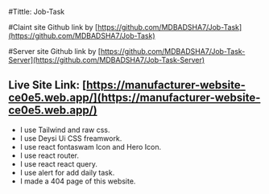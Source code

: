 #Tittle: Job-Task

#Claint site Github link by [https://github.com/MDBADSHA7/Job-Task](https://github.com/MDBADSHA7/Job-Task)

#Server site Github link by [https://github.com/MDBADSHA7/Job-Task-Server](https://github.com/MDBADSHA7/Job-Task-Server)

## Live Site Link: [https://manufacturer-website-ce0e5.web.app/](https://manufacturer-website-ce0e5.web.app/)

* I use Tailwind and raw css.
* I use Deysi Ui CSS freamwork.
* I use react fontaswam Icon and Hero Icon.
* I use react router.
* I use react react query.
* I use alert for add daily task.
* I made a 404 page of this website.
